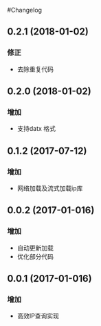 #Changelog

## 0.2.1 (2018-01-02)
### 修正
* 去除重复代码

## 0.2.0 (2018-01-02)
### 增加
* 支持datx 格式

## 0.1.2 (2017-07-12)
### 增加
* 网络加载及流式加载ip库

## 0.0.2 (2017-01-016)
### 增加
* 自动更新加载
* 优化部分代码

## 0.0.1 (2017-01-016)
### 增加
* 高效IP查询实现

